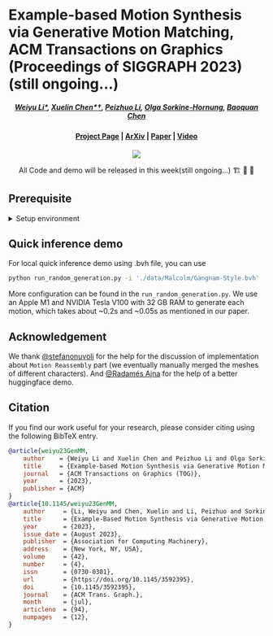 # Example-based Motion Synthesis via Generative Motion Matching, ACM Transactions on Graphics (Proceedings of SIGGRAPH 2023) (still ongoing...)

#####  <p align="center"> [Weiyu Li*](https://wyysf-98.github.io/), [Xuelin Chen*†](https://xuelin-chen.github.io/), [Peizhuo Li](https://peizhuoli.github.io/), [Olga Sorkine-Hornung](https://igl.ethz.ch/people/sorkine/), [Baoquan Chen](https://cfcs.pku.edu.cn/baoquan/)</p>
 
#### <p align="center">[Project Page](https://wyysf-98.github.io/GenMM) | [ArXiv](https://arxiv.org/abs/2306.00378) | [Paper](https://wyysf-98.github.io/GenMM/paper/Paper_high_res.pdf) | [Video](https://youtu.be/lehnxcade4I)</p>

<p align="center">
  <img src="https://wyysf-98.github.io/GenMM/assets/images/teaser.png"/>
</p>

<p align="center"> All Code and demo will be released in this week(still ongoing...) 🏗️ 🚧 🔨</p>


## Prerequisite

<details> <summary>Setup environment</summary>

:smiley: We also provide a Dockerfile for easy installation, see [Setup using Docker](./docker/README.md).

 - Python 3.8
 - PyTorch 1.12.1
 - [unfoldNd](https://github.com/f-dangel/unfoldNd)

Clone this repository.

```sh
git clone git@github.com:wyysf-98/GenMM.git
```

Install the required packages.

```sh
conda create -n GenMM python=3.8
conda activate GenMM
conda install -c pytorch pytorch=1.12.1 torchvision=0.13.1 cudatoolkit=11.3 && \
pip install -r docker/requirements.txt
```


</details>

## Quick inference demo
For local quick inference demo using .bvh file, you can use

```sh
python run_random_generation.py -i './data/Malcolm/Gangnam-Style.bvh'
```
More configuration can be found in the `run_random_generation.py`.
We use an Apple M1 and NVIDIA Tesla V100 with 32 GB RAM to generate each motion, which takes about ~0.2s and ~0.05s as mentioned in our paper.


## Acknowledgement

We thank [@stefanonuvoli](https://github.com/stefanonuvoli/skinmixer) for the help for the discussion of implementation about `Motion Reassembly` part (we eventually manually merged the meshes of different characters). And [@Radamés Ajna](https://github.com/radames) for the help of a better huggingface demo. 


## Citation

If you find our work useful for your research, please consider citing using the following BibTeX entry.

```BibTeX
@article{weiyu23GenMM,
    author    = {Weiyu Li and Xuelin Chen and Peizhuo Li and Olga Sorkine-Hornung and Baoquan Chen},
    title     = {Example-based Motion Synthesis via Generative Motion Matching},
    journal   = {ACM Transactions on Graphics (TOG)},
    year      = {2023},
    publisher = {ACM}
}
@article{10.1145/weiyu23GenMM,
    author     = {Li, Weiyu and Chen, Xuelin and Li, Peizhuo and Sorkine-Hornung, Olga and Chen, Baoquan},
    title      = {Example-Based Motion Synthesis via Generative Motion Matching},
    year       = {2023},
    issue_date = {August 2023},
    publisher  = {Association for Computing Machinery},
    address    = {New York, NY, USA},
    volume     = {42},
    number     = {4},
    issn       = {0730-0301},
    url        = {https://doi.org/10.1145/3592395},
    doi        = {10.1145/3592395},
    journal    = {ACM Trans. Graph.},
    month      = {jul},
    articleno  = {94},
    numpages   = {12},
}
```
